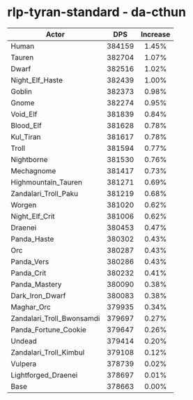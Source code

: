# rlp-tyran-standard - da-cthun
| Actor | DPS | Increase |
|---|:---:|:---:|
|Human|384159|1.45%|
|Tauren|382704|1.07%|
|Dwarf|382516|1.02%|
|Night_Elf_Haste|382439|1.00%|
|Goblin|382373|0.98%|
|Gnome|382274|0.95%|
|Void_Elf|381839|0.84%|
|Blood_Elf|381628|0.78%|
|Kul_Tiran|381617|0.78%|
|Troll|381594|0.77%|
|Nightborne|381530|0.76%|
|Mechagnome|381417|0.73%|
|Highmountain_Tauren|381271|0.69%|
|Zandalari_Troll_Paku|381219|0.68%|
|Worgen|381020|0.62%|
|Night_Elf_Crit|381006|0.62%|
|Draenei|380453|0.47%|
|Panda_Haste|380302|0.43%|
|Orc|380287|0.43%|
|Panda_Vers|380286|0.43%|
|Panda_Crit|380232|0.41%|
|Panda_Mastery|380090|0.38%|
|Dark_Iron_Dwarf|380083|0.38%|
|Maghar_Orc|379935|0.34%|
|Zandalari_Troll_Bwonsamdi|379697|0.27%|
|Panda_Fortune_Cookie|379647|0.26%|
|Undead|379414|0.20%|
|Zandalari_Troll_Kimbul|379108|0.12%|
|Vulpera|378739|0.02%|
|Lightforged_Draenei|378697|0.01%|
|Base|378663|0.00%|
